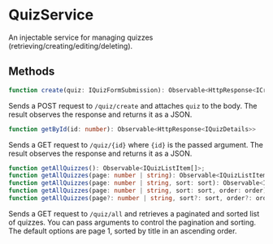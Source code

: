 # QuizService
An injectable service for managing quizzes (retrieving/creating/editing/deleting).

## Methods

```typescript
function create(quiz: IQuizFormSubmission): Observable<HttpResponse<ICreatedQuizResponse>>
```
Sends a POST request to ``/quiz/create`` and attaches ``quiz`` to the body. The result observes the response and returns it as a JSON.

```typescript
function getById(id: number): Observable<HttpResponse<IQuizDetails>>
```
Sends a GET request to ``/quiz/{id}`` where ``{id}`` is the passed argument. The result observes the response and returns it as a JSON.

```typescript
function getAllQuizzes(): Observable<IQuizListItem[]>;
function getAllQuizzes(page: number | string): Observable<IQuizListItem[]>;
function getAllQuizzes(page: number | string, sort: sort): Observable<IQuizListItem[]>;
function getAllQuizzes(page: number | string, sort: sort, order: order): Observable<IQuizListItem[]>
function getAllQuizzes(page?: number | string, sort?: sort, order?: order): Observable<IQuizListItem[]>

```
Sends a GET request to ``/quiz/all`` and retrieves a paginated and sorted list of quizzes. You can pass arguments to control the pagination and sorting. The default options are page 1, sorted by title in an ascending order.